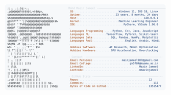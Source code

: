 <picture>
  <source srcset="https://raw.githubusercontent.com/mmazinjameel/mmazinjameel/main/dark_mode.svg?v=1753791788" media="(prefers-color-scheme: dark)">
  <img src="https://raw.githubusercontent.com/mmazinjameel/mmazinjameel/main/light_mode.svg?v=1753791788">
</picture>
